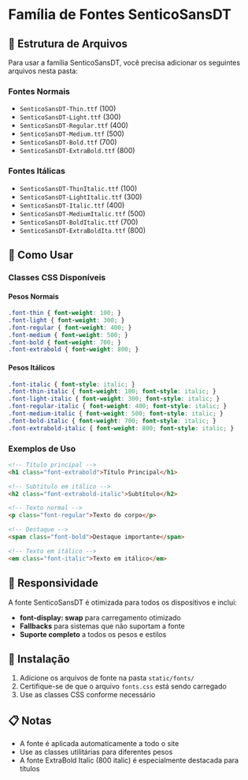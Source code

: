 # Família de Fontes SenticoSansDT

## 📁 Estrutura de Arquivos

Para usar a família SenticoSansDT, você precisa adicionar os seguintes arquivos nesta pasta:

### Fontes Normais
- `SenticoSansDT-Thin.ttf` (100)
- `SenticoSansDT-Light.ttf` (300)
- `SenticoSansDT-Regular.ttf` (400)
- `SenticoSansDT-Medium.ttf` (500)
- `SenticoSansDT-Bold.ttf` (700)
- `SenticoSansDT-ExtraBold.ttf` (800)

### Fontes Itálicas
- `SenticoSansDT-ThinItalic.ttf` (100)
- `SenticoSansDT-LightItalic.ttf` (300)
- `SenticoSansDT-Italic.ttf` (400)
- `SenticoSansDT-MediumItalic.ttf` (500)
- `SenticoSansDT-BoldItalic.ttf` (700)
- `SenticoSansDT-ExtraBoldIta.ttf` (800)

## 🎨 Como Usar

### Classes CSS Disponíveis

#### Pesos Normais
```css
.font-thin { font-weight: 100; }
.font-light { font-weight: 300; }
.font-regular { font-weight: 400; }
.font-medium { font-weight: 500; }
.font-bold { font-weight: 700; }
.font-extrabold { font-weight: 800; }
```

#### Pesos Itálicos
```css
.font-italic { font-style: italic; }
.font-thin-italic { font-weight: 100; font-style: italic; }
.font-light-italic { font-weight: 300; font-style: italic; }
.font-regular-italic { font-weight: 400; font-style: italic; }
.font-medium-italic { font-weight: 500; font-style: italic; }
.font-bold-italic { font-weight: 700; font-style: italic; }
.font-extrabold-italic { font-weight: 800; font-style: italic; }
```

### Exemplos de Uso

```html
<!-- Título principal -->
<h1 class="font-extrabold">Título Principal</h1>

<!-- Subtítulo em itálico -->
<h2 class="font-extrabold-italic">Subtítulo</h2>

<!-- Texto normal -->
<p class="font-regular">Texto do corpo</p>

<!-- Destaque -->
<span class="font-bold">Destaque importante</span>

<!-- Texto em itálico -->
<em class="font-italic">Texto em itálico</em>
```

## 📱 Responsividade

A fonte SenticoSansDT é otimizada para todos os dispositivos e inclui:

- **font-display: swap** para carregamento otimizado
- **Fallbacks** para sistemas que não suportam a fonte
- **Suporte completo** a todos os pesos e estilos

## 🔧 Instalação

1. Adicione os arquivos de fonte na pasta `static/fonts/`
2. Certifique-se de que o arquivo `fonts.css` está sendo carregado
3. Use as classes CSS conforme necessário

## 📋 Notas

- A fonte é aplicada automaticamente a todo o site
- Use as classes utilitárias para diferentes pesos
- A fonte ExtraBold Italic (800 italic) é especialmente destacada para títulos 